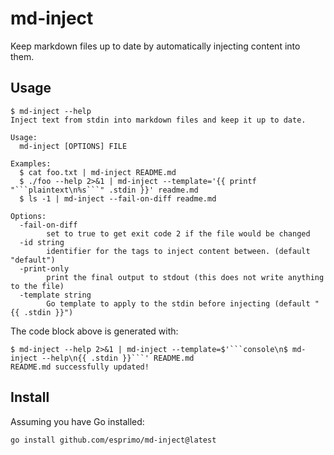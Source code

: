 # md-inject

Keep markdown files up to date by automatically injecting content into them.

## Usage

<!-- START md-inject:default -->
```console
$ md-inject --help
Inject text from stdin into markdown files and keep it up to date.

Usage:
  md-inject [OPTIONS] FILE

Examples:
  $ cat foo.txt | md-inject README.md
  $ ./foo --help 2>&1 | md-inject --template='{{ printf "```plaintext\n%s```" .stdin }}' readme.md
  $ ls -1 | md-inject --fail-on-diff readme.md

Options:
  -fail-on-diff
    	set to true to get exit code 2 if the file would be changed
  -id string
    	identifier for the tags to inject content between. (default "default")
  -print-only
    	print the final output to stdout (this does not write anything to the file)
  -template string
    	Go template to apply to the stdin before injecting (default "{{ .stdin }}")
```
<!-- END md-inject:default -->

The code block above is generated with:

```console
$ md-inject --help 2>&1 | md-inject --template=$'```console\n$ md-inject --help\n{{ .stdin }}```' README.md
README.md successfully updated!
```

## Install

Assuming you have Go installed:

```text
go install github.com/esprimo/md-inject@latest
```
